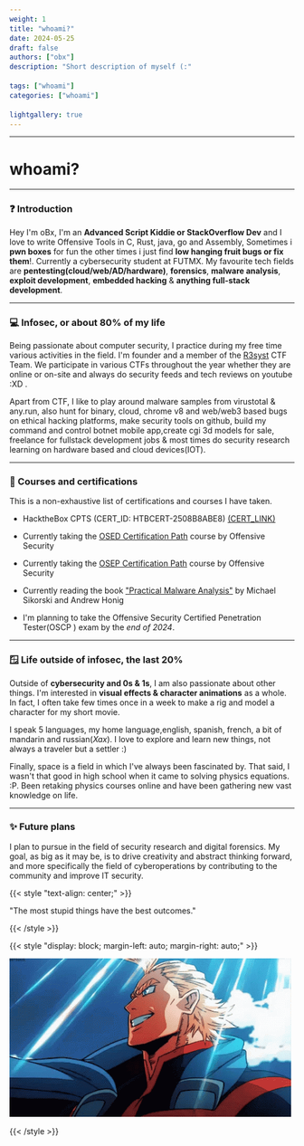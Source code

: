 ```yaml
---
weight: 1
title: "whoami?"
date: 2024-05-25
draft: false
authors: ["obx"]
description: "Short description of myself (:"

tags: ["whoami"]
categories: ["whoami"]

lightgallery: true
---
```


---
# whoami?


---

### ❓ Introduction
Hey I'm oBx, I'm an **Advanced Script Kiddie or StackOverflow Dev** and I love to write Offensive Tools in C, Rust, java, go and Assembly, Sometimes i **pwn boxes** for fun the other times i just find **low hanging fruit bugs or fix them**!. Currently a cybersecurity student at FUTMX. My favourite tech fields are **pentesting(cloud/web/AD/hardware)**, **forensics**, **malware analysis**, **exploit development**, **embedded hacking** & **anything full-stack development**.   

---

### 💻 Infosec, or about 80% of my life
Being passionate about computer security, I practice during my free time various activities in the field. I'm founder and a member of the [R3syst](https://ctftime.org/team/303681) CTF Team. We participate in various CTFs throughout the year whether they are online or on-site and always do security feeds and tech reviews on youtube :XD . 

Apart from CTF, I like to play around malware samples from virustotal & any.run, also hunt for binary, cloud, chrome v8 and web/web3 based bugs on ethical hacking platforms, make security tools on github, build my command and control botnet mobile app,create cgi 3d models for sale, freelance for fullstack development jobs & most times do security research learning on hardware based and cloud devices(IOT). 

---

### 🏅 Courses and certifications

This is a non-exhaustive list of certifications and courses I have taken.

- HacktheBox CPTS (CERT_ID: HTBCERT-2508B8ABE8) [(CERT_LINK)](https://www.hackthebox.com/certificates)

- Currently taking the [OSED Certification Path](https://zeyadazima.com/certificates/osedjg/) course by Offensive Security

- Currently taking the [OSEP Certification Path](https://help.offsec.com/hc/en-us/articles/360050293792-OSEP-Exam-Guide) course by Offensive Security


- Currently reading the book ["Practical Malware Analysis"](https://www.amazon.com/Practical-Malware-Analysis-Hands-Dissecting/dp/1593272901) by Michael Sikorski and Andrew Honig

-   I'm planning to take the Offensive Security Certified Penetration Tester(OSCP
) exam by the *end of 2024*.

---

### 🪟 Life outside of infosec, the last 20%
Outside of **cybersecurity and 0s & 1s**, I am also passionate about other things. I'm interested in **visual effects & character animations** as a whole. In fact, I often take few times once in a week to make a rig and model a character for my short movie. 

I speak 5 languages, my home language,english, spanish, french, a bit of mandarin and russian(*Хах*). I love to explore and learn new things, not always a traveler but a settler :)

Finally, space is a field in which I've always been fascinated by. That said, I wasn't that good in high school when it came to solving physics equations. :P. Been retaking physics courses online and have been gathering new vast knowledge on life.

---

### ✨ Future plans
I plan to pursue in the field of security research and digital forensics. My goal, as big as it may be, is to drive creativity and abstract thinking forward, and more specifically the field of cyberoperations by contributing to the community and improve IT security. 

{{< style "text-align: center;" >}}

"The most stupid things have the best outcomes."

{{< /style >}}

{{< style "display: block; margin-left: auto; margin-right: auto;" >}}

![](all-might.gif)

{{< /style >}}


